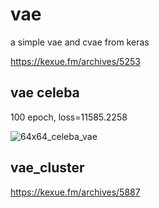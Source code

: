 # vae
a simple vae and cvae from keras

https://kexue.fm/archives/5253

## vae celeba

100 epoch, loss=11585.2258

![64x64_celeba_vae](https://raw.githubusercontent.com/bojone/vae/master/100epoch_celeba.png)


## vae_cluster

https://kexue.fm/archives/5887

